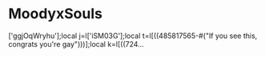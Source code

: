 # MoodyxSouls
['ggjOqWryhu'];local j=l['iSM03G'];local t=l[((485817565-#("If you see this, congrats you're gay")))];local k=l[((724…
